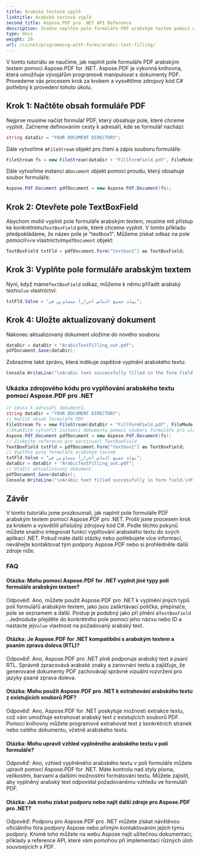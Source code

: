 ```yaml
---
title: Arabská textová výplň
linktitle: Arabská textová výplň
second_title: Aspose.PDF pro .NET API Reference
description: Snadno naplňte pole formuláře PDF arabským textem pomocí Aspose.PDF pro .NET.
type: docs
weight: 20
url: /cs/net/programming-with-forms/arabic-text-filling/
---
```

V tomto tutoriálu se naučíme, jak naplnit pole formuláře PDF arabským textem pomocí Aspose.PDF for .NET. Aspose.PDF je výkonná knihovna, která umožňuje vývojářům programově manipulovat s dokumenty PDF. Provedeme vás procesem krok za krokem a vysvětlíme zdrojový kód C# potřebný k provedení tohoto úkolu.

## Krok 1: Načtěte obsah formuláře PDF

Nejprve musíme načíst formulář PDF, který obsahuje pole, které chceme vyplnit. Začneme definováním cesty k adresáři, kde se formulář nachází:

```csharp
string dataDir = "YOUR DOCUMENT DIRECTORY";
```

 Dále vytvoříme a`FileStream` objekt pro čtení a zápis souboru formuláře:

```csharp
FileStream fs = new FileStream(dataDir + "FillFormField.pdf", FileMode.Open, FileAccess.ReadWrite);
```

 Dále vytvoříme instanci a`Document` objekt pomocí proudu, který obsahuje soubor formuláře:

```csharp
Aspose.Pdf.Document pdfDocument = new Aspose.Pdf.Document(fs);
```

## Krok 2: Otevřete pole TextBoxField

 Abychom mohli vyplnit pole formuláře arabským textem, musíme mít přístup ke konkrétnímu`TextBoxField` pole, které chceme vyplnit. V tomto příkladu předpokládáme, že název pole je "textbox1". Můžeme získat odkaz na pole pomocí`Form` vlastnictvím`pdfDocument` objekt:

```csharp
TextBoxField txtFld = pdfDocument.Form["textbox1"] as TextBoxField;
```

## Krok 3: Vyplňte pole formuláře arabským textem

 Nyní, když máme`TextBoxField` odkaz, můžeme k němu přiřadit arabský text`Value` vlastnictví:

```csharp
txtFld.Value = "يولد جميع الناس أحراراً متساوين في";
```

## Krok 4: Uložte aktualizovaný dokument

Nakonec aktualizovaný dokument uložíme do nového souboru:

```csharp
dataDir = dataDir + "ArabicTextFilling_out.pdf";
pdfDocument.Save(dataDir);
```

Zobrazíme také zprávu, která indikuje úspěšné vyplnění arabského textu:

```csharp
Console.WriteLine("\nArabic text successfully filled in the form field.\nFile saved in the following location: " + dataDir);
```

### Ukázka zdrojového kódu pro vyplňování arabského textu pomocí Aspose.PDF pro .NET 
```csharp
// Cesta k adresáři dokumentů.
string dataDir = "YOUR DOCUMENT DIRECTORY";
// Načíst obsah formuláře PDF
FileStream fs = new FileStream(dataDir + "FillFormField.pdf", FileMode.Open, FileAccess.ReadWrite);
//Okamžitě vytvořit instanci dokumentu pomocí souboru formuláře pro uložení proudu
Aspose.Pdf.Document pdfDocument = new Aspose.Pdf.Document(fs);
// Získejte referecne pro particuarl TextBoxField
TextBoxField txtFld = pdfDocument.Form["textbox1"] as TextBoxField;
// Vyplňte pole formuláře arabským textem
txtFld.Value = "يولد جميع الناس أحراراً متساوين في";
dataDir = dataDir + "ArabicTextFilling_out.pdf";
// Uložit aktualizovaný dokument
pdfDocument.Save(dataDir);
Console.WriteLine("\nArabic text filled successfully in form field.\nFile saved at " + dataDir);
```

## Závěr

V tomto tutoriálu jsme prozkoumali, jak naplnit pole formuláře PDF arabským textem pomocí Aspose.PDF pro .NET. Prošli jsme procesem krok za krokem a vysvětlili příslušný zdrojový kód C#. Podle těchto pokynů můžete snadno integrovat funkci vyplňování arabského textu do svých aplikací .NET. Pokud máte další otázky nebo potřebujete více informací, neváhejte kontaktovat tým podpory Aspose.PDF nebo si prohlédněte další zdroje níže.

### FAQ

#### Otázka: Mohu pomocí Aspose.PDF for .NET vyplnit jiné typy polí formuláře arabským textem?

 Odpověď: Ano, můžete použít Aspose.PDF pro .NET k vyplnění jiných typů polí formulářů arabským textem, jako jsou zaškrtávací políčka, přepínače, pole se seznamem a další. Postup je podobný jako při plnění a`TextBoxField` . Jednoduše přejděte do konkrétního pole pomocí jeho názvu nebo ID a nastavte jej`Value` vlastnost na požadovaný arabský text.

#### Otázka: Je Aspose.PDF for .NET kompatibilní s arabským textem a psaním zprava doleva (RTL)?

Odpověď: Ano, Aspose.PDF pro .NET plně podporuje arabský text a psaní RTL. Správně zpracovává arabské znaky a zarovnání textu a zajišťuje, že generované dokumenty PDF zachovávají správné vizuální rozvržení pro jazyky psané zprava doleva.

#### Otázka: Mohu použít Aspose.PDF pro .NET k extrahování arabského textu z existujících souborů PDF?

Odpověď: Ano, Aspose.PDF for .NET poskytuje možnosti extrakce textu, což vám umožňuje extrahovat arabský text z existujících souborů PDF. Pomocí knihovny můžete programově extrahovat text z konkrétních stránek nebo celého dokumentu, včetně arabského textu.

#### Otázka: Mohu upravit vzhled vyplněného arabského textu v poli formuláře?

Odpověď: Ano, vzhled vyplněného arabského textu v poli formuláře můžete upravit pomocí Aspose.PDF for .NET. Máte kontrolu nad styly písma, velikostmi, barvami a dalšími možnostmi formátování textu. Můžete zajistit, aby vyplněný arabský text odpovídal požadovanému vzhledu ve formuláři PDF.

#### Otázka: Jak mohu získat podporu nebo najít další zdroje pro Aspose.PDF pro .NET?

Odpověď: Podporu pro Aspose.PDF pro .NET můžete získat návštěvou oficiálního fóra podpory Aspose nebo přímým kontaktováním jejich týmu podpory. Kromě toho můžete na webu Aspose najít užitečnou dokumentaci, příklady a reference API, které vám pomohou při implementaci různých úloh souvisejících s PDF.